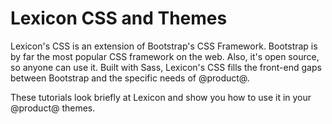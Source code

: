 # Lexicon CSS and Themes [](id=lexicon-and-themes)

Lexicon's CSS is an extension of Bootstrap's CSS Framework. Bootstrap is by far 
the most popular CSS framework on the web. Also, it's open source, so anyone can 
use it. Built with Sass, Lexicon's CSS fills the front-end gaps between 
Bootstrap and the specific needs of @product@.

These tutorials look briefly at Lexicon and show you how to use it in your 
@product@ themes.
